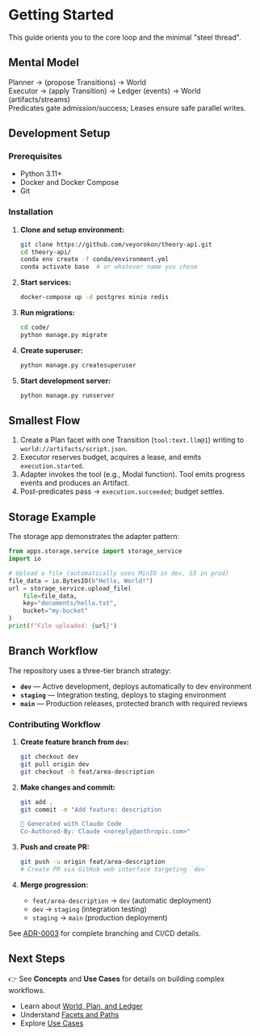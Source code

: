 # Getting Started

This guide orients you to the core loop and the minimal "steel thread".

## Mental Model

Planner → (propose Transitions) → World  
Executor → (apply Transition) → Ledger (events) → World (artifacts/streams)  
Predicates gate admission/success; Leases ensure safe parallel writes.

## Development Setup

### Prerequisites

- Python 3.11+
- Docker and Docker Compose
- Git

### Installation

1. **Clone and setup environment:**
   ```bash
   git clone https://github.com/veyorokon/theory-api.git
   cd theory-api/
   conda env create -f conda/environment.yml
   conda activate base  # or whatever name you chose
   ```

2. **Start services:**
   ```bash
   docker-compose up -d postgres minio redis
   ```

3. **Run migrations:**
   ```bash
   cd code/
   python manage.py migrate
   ```

4. **Create superuser:**
   ```bash
   python manage.py createsuperuser
   ```

5. **Start development server:**
   ```bash
   python manage.py runserver
   ```

## Smallest Flow

1. Create a Plan facet with one Transition (`tool:text.llm@1`) writing to `world://artifacts/script.json`.
2. Executor reserves budget, acquires a lease, and emits `execution.started`.
3. Adapter invokes the tool (e.g., Modal function). Tool emits progress events and produces an Artifact.
4. Post-predicates pass → `execution.succeeded`; budget settles.

## Storage Example

The storage app demonstrates the adapter pattern:

```python
from apps.storage.service import storage_service
import io

# Upload a file (automatically uses MinIO in dev, S3 in prod)
file_data = io.BytesIO(b"Hello, World!")
url = storage_service.upload_file(
    file=file_data,
    key="documents/hello.txt", 
    bucket="my-bucket"
)
print(f"File uploaded: {url}")
```

## Branch Workflow

The repository uses a three-tier branch strategy:

- **`dev`** — Active development, deploys automatically to dev environment
- **`staging`** — Integration testing, deploys to staging environment  
- **`main`** — Production releases, protected branch with required reviews

### Contributing Workflow

1. **Create feature branch from `dev`:**
   ```bash
   git checkout dev
   git pull origin dev
   git checkout -b feat/area-description
   ```

2. **Make changes and commit:**
   ```bash
   git add .
   git commit -m "Add feature: description
   
   🤖 Generated with Claude Code
   Co-Authored-By: Claude <noreply@anthropic.com>"
   ```

3. **Push and create PR:**
   ```bash
   git push -u origin feat/area-description
   # Create PR via GitHub web interface targeting `dev`
   ```

4. **Merge progression:**
   - `feat/area-description` → `dev` (automatic deployment)
   - `dev` → `staging` (integration testing)  
   - `staging` → `main` (production deployment)

See [ADR-0003](../adr/ADR-0003-branch-strategy-cicd) for complete branching and CI/CD details.

## Next Steps

👉 See **Concepts** and **Use Cases** for details on building complex workflows.

- Learn about [World, Plan, and Ledger](../concepts/world-plan-ledger)
- Understand [Facets and Paths](../concepts/facets-and-paths)  
- Explore [Use Cases](../use-cases/media-generation)